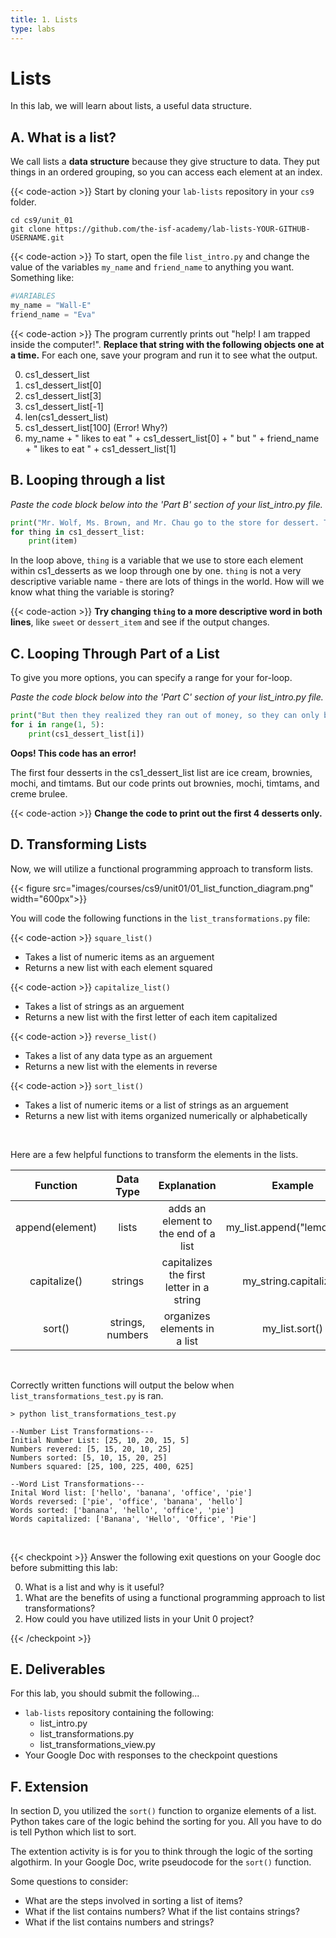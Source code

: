 ```yaml
---
title: 1. Lists
type: labs
---
```


# Lists
In this lab, we will learn about lists, a useful data structure. 

## A. What is a list?

We call lists a **data structure** because they give structure to data. They put things in an ordered grouping, so you can access each element at an index. 


{{< code-action >}} Start by cloning your `lab-lists` repository in your `cs9` folder. 
```shell
cd cs9/unit_01
git clone https://github.com/the-isf-academy/lab-lists-YOUR-GITHUB-USERNAME.git
```


{{< code-action >}} To start, open the file `list_intro.py` and change the value of the variables `my_name` and `friend_name` to anything you want. Something like:

```python
#VARIABLES
my_name = "Wall-E"
friend_name = "Eva"
```

{{< code-action >}} The program currently prints out "help! I am trapped inside the computer!". **Replace that string with the following objects one at a time.** For each one, save your program and run it to see what the output.

0. cs1_dessert_list
0. cs1_dessert_list[0]
0. cs1_dessert_list[3]
0. cs1_dessert_list[-1]
0. len(cs1_dessert_list)
0. cs1_dessert_list[100] (Error! Why?)
0. my_name + " likes to eat " + cs1_dessert_list[0] + " but " + friend_name + " likes to eat " + cs1_dessert_list[1]


## B. Looping through a list

*Paste the code block below into the 'Part B' section of your list_intro.py file.*

```python
print("Mr. Wolf, Ms. Brown, and Mr. Chau go to the store for dessert. They decide to buy...")
for thing in cs1_dessert_list:
    print(item)
```

In the loop above, `thing` is a variable that we use to store each element within cs1_desserts as we loop through one by one. `thing` is not a very descriptive variable name - there are lots of things in the world. How will we know what thing the variable is storing?

{{< code-action >}} **Try changing `thing` to a more descriptive word in both lines**, like `sweet` or `dessert_item` and see if the output changes.


## C. Looping Through Part of a List 
To give you more options, you can specify a range for your for-loop.

*Paste the code block below into the 'Part C' section of your list_intro.py file.*


```python
print("But then they realized they ran out of money, so they can only buy 4 desserts. They decide to buy...")
for i in range(1, 5):
    print(cs1_dessert_list[i])
```

**Oops! This code has an error!**

The first four desserts in the cs1_dessert_list list are ice cream, brownies, mochi, and timtams.
But our code prints out brownies, mochi, timtams, and creme brulee. 

{{< code-action >}} **Change the code to print out the first 4 desserts only.**



## D. Transforming Lists 

Now, we will utilize a functional programming approach to transform lists. 

{{< figure src="images/courses/cs9/unit01/01_list_function_diagram.png" width="600px">}}


You will code the following functions in the `list_transformations.py` file:


{{< code-action >}} `square_list()` 
- Takes a list of numeric items as an arguement
- Returns a new list with each element squared

{{< code-action >}} `capitalize_list()` 
- Takes a list of strings as an arguement
- Returns a new list with the first letter of each item capitalized

{{< code-action >}} `reverse_list()` 
- Takes a list of any data type as an arguement 
- Returns a new list with the elements in reverse

{{< code-action >}} `sort_list()` 
- Takes a list of numeric items or a list of strings as an arguement
- Returns a new list with items organized numerically or alphabetically 

<br>

Here are a few helpful functions to transform the elements in the lists. 

| Function  | Data Type  | Explanation  |  Example |
|:-:|:-:|:-:|:-:|
| append(element)  | lists  | adds an element to the end of a list  |  my_list.append("lemonade") |
| capitalize()  | strings  | capitalizes the first letter in a string | my_string.capitalize()  |
| sort()  | strings, numbers  | organizes elements in a list | my_list.sort()  |

<br>

Correctly written functions will output the below when `list_transformations_test.py` is ran.

```shell 
> python list_transformations_test.py

--Number List Transformations---
Initial Number List: [25, 10, 20, 15, 5]
Numbers revered: [5, 15, 20, 10, 25]
Numbers sorted: [5, 10, 15, 20, 25]
Numbers squared: [25, 100, 225, 400, 625] 

--Word List Transformations---
Inital Word list: ['hello', 'banana', 'office', 'pie']
Words reversed: ['pie', 'office', 'banana', 'hello']
Words sorted: ['banana', 'hello', 'office', 'pie']
Words capitalized: ['Banana', 'Hello', 'Office', 'Pie']
```

<br>




{{< checkpoint >}}
Answer the following exit questions on your Google doc before submitting this lab:

0. What is a list and why is it useful? 
0. What are the benefits of using a functional programming approach to list transformations?
0. How could you have utilized lists in your Unit 0 project?


{{< /checkpoint >}}

## E. Deliverables
For this lab, you should submit the following...

- `lab-lists` repository containing the following: 
    - list_intro.py
    - list_transformations.py
    - list_transformations_view.py 
- Your Google Doc with responses to the checkpoint questions

## F. Extension
In section D, you utilized the `sort()` function to organize elements of a list. Python takes care of the logic behind the sorting for you. All you have to do is tell Python which list to sort. 

The extention activity is is for you to think through the logic of the sorting algothirm. In your Google Doc, write pseudocode for the `sort()` function. 

Some questions to consider:
- What are the steps involved in sorting a list of items? 
- What if the list contains numbers? What if the list contains strings? 
- What if the list contains numbers and strings? 

